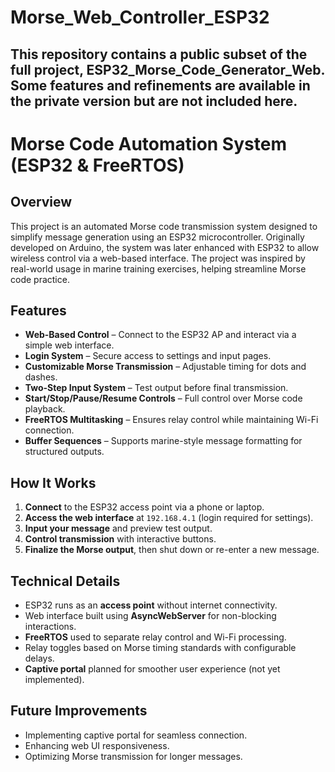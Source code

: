 # Morse_Web_Controller_ESP32

## This repository contains a public subset of the full project, ESP32_Morse_Code_Generator_Web. Some features and refinements are available in the private version but are not included here.

# Morse Code Automation System (ESP32 & FreeRTOS)

## Overview
This project is an automated Morse code transmission system designed to simplify message generation using an ESP32 microcontroller. Originally developed on Arduino, the system was later enhanced with ESP32 to allow wireless control via a web-based interface. The project was inspired by real-world usage in marine training exercises, helping streamline Morse code practice.

## Features
- **Web-Based Control** – Connect to the ESP32 AP and interact via a simple web interface.
- **Login System** – Secure access to settings and input pages.
- **Customizable Morse Transmission** – Adjustable timing for dots and dashes.
- **Two-Step Input System** – Test output before final transmission.
- **Start/Stop/Pause/Resume Controls** – Full control over Morse code playback.
- **FreeRTOS Multitasking** – Ensures relay control while maintaining Wi-Fi connection.
- **Buffer Sequences** – Supports marine-style message formatting for structured outputs.

## How It Works
1. **Connect** to the ESP32 access point via a phone or laptop.
2. **Access the web interface** at `192.168.4.1` (login required for settings).
3. **Input your message** and preview test output.
4. **Control transmission** with interactive buttons.
5. **Finalize the Morse output**, then shut down or re-enter a new message.

## Technical Details
- ESP32 runs as an **access point** without internet connectivity.
- Web interface built using **AsyncWebServer** for non-blocking interactions.
- **FreeRTOS** used to separate relay control and Wi-Fi processing.
- Relay toggles based on Morse timing standards with configurable delays.
- **Captive portal** planned for smoother user experience (not yet implemented).

## Future Improvements
- Implementing captive portal for seamless connection.
- Enhancing web UI responsiveness.
- Optimizing Morse transmission for longer messages.
